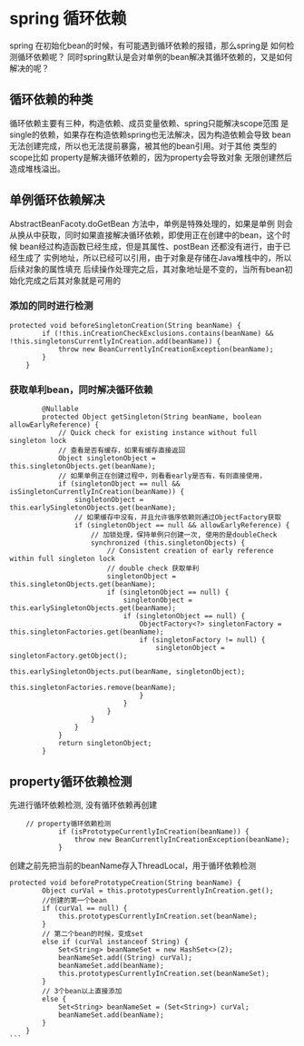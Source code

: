 # spring 循环依赖
spring 在初始化bean的时候，有可能遇到循环依赖的报错，那么spring是
如何检测循环依赖呢？
同时spring默认是会对单例的bean解决其循环依赖的，又是如何解决的呢？
## 循环依赖的种类
循环依赖主要有三种，构造依赖、成员变量依赖、spring只能解决scope范围
是single的依赖，如果存在构造依赖spring也无法解决，因为构造依赖会导致
bean无法创建完成，所以也无法提前暴露，被其他的bean引用。对于其他
类型的scope比如 property是解决循环依赖的，因为property会导致对象
无限创建然后造成堆栈溢出。
## 单例循环依赖解决
AbstractBeanFacoty.doGetBean 方法中，单例是特殊处理的，如果是单例
则会从换从中获取，同时如果直接解决循环依赖，即使用正在创建中的bean，这个时候
bean经过构造函数已经生成，但是其属性、postBean 还都没有进行，由于已经生成了
实例地址，所以已经可以引用，由于对象是存储在Java堆栈中的，所以后续对象的属性填充
后续操作处理完之后，其对象地址是不变的，当所有bean初始化完成之后其对象就是可用的

### 添加的同时进行检测
```
protected void beforeSingletonCreation(String beanName) {
		if (!this.inCreationCheckExclusions.contains(beanName) && !this.singletonsCurrentlyInCreation.add(beanName)) {
			throw new BeanCurrentlyInCreationException(beanName);
		}
	}
```
### 获取单利bean，同时解决循环依赖
```
		@Nullable
    	protected Object getSingleton(String beanName, boolean allowEarlyReference) {
    		// Quick check for existing instance without full singleton lock
    		// 查看是否有缓存，如果有缓存直接返回
    		Object singletonObject = this.singletonObjects.get(beanName);
    		// 如果单例正在创建过程中，则看看early是否有，有则直接使用，
    		if (singletonObject == null && isSingletonCurrentlyInCreation(beanName)) {
    			singletonObject = this.earlySingletonObjects.get(beanName);
    			// 如果缓存中没有，并且允许循序依赖则通过ObjectFactory获取
    			if (singletonObject == null && allowEarlyReference) {
    				// 加锁处理，保持单例只创建一次, 使用的是doubleCheck 
    				synchronized (this.singletonObjects) {
    					// Consistent creation of early reference within full singleton lock
    					// double check 获取单利
    					singletonObject = this.singletonObjects.get(beanName);
    					if (singletonObject == null) {
    						singletonObject = this.earlySingletonObjects.get(beanName);
    						if (singletonObject == null) {
    							ObjectFactory<?> singletonFactory = this.singletonFactories.get(beanName);
    							if (singletonFactory != null) {
    								singletonObject = singletonFactory.getObject();
    								this.earlySingletonObjects.put(beanName, singletonObject);
    								this.singletonFactories.remove(beanName);
    							}
    						}
    					}
    				}
    			}
    		}
    		return singletonObject;
    	}
```

## property循环依赖检测
先进行循环依赖检测, 没有循环依赖再创建
```
	// property循环依赖检测
			if (isPrototypeCurrentlyInCreation(beanName)) {
				throw new BeanCurrentlyInCreationException(beanName);
			}
```

创建之前先把当前的beanName存入ThreadLocal，用于循环依赖检测
````
protected void beforePrototypeCreation(String beanName) {
		Object curVal = this.prototypesCurrentlyInCreation.get();
        //创建的第一个bean
		if (curVal == null) {
			this.prototypesCurrentlyInCreation.set(beanName);
		}
        // 第二个bean的时候，变成set
		else if (curVal instanceof String) {
			Set<String> beanNameSet = new HashSet<>(2);
			beanNameSet.add((String) curVal);
			beanNameSet.add(beanName);
			this.prototypesCurrentlyInCreation.set(beanNameSet);
		} 
        // 3个bean以上直接添加
		else {
			Set<String> beanNameSet = (Set<String>) curVal;
			beanNameSet.add(beanName);
		}
	}
```
